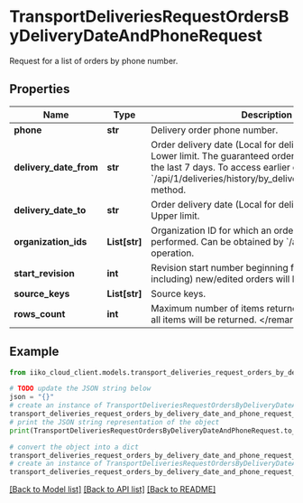 # TransportDeliveriesRequestOrdersByDeliveryDateAndPhoneRequest

Request for a list of orders by phone number.

## Properties

Name | Type | Description | Notes
------------ | ------------- | ------------- | -------------
**phone** | **str** | Delivery order phone number. | 
**delivery_date_from** | **str** | Order delivery date (Local for delivery terminal). Lower limit.                The guaranteed order availability period is the last 7 days. To access earlier orders, use the &#x60;/api/1/deliveries/history/by_delivery_date_and_phone&#x60; method. | [optional] 
**delivery_date_to** | **str** | Order delivery date (Local for delivery terminal). Upper limit. | [optional] 
**organization_ids** | **List[str]** | Organization ID for which an order search will be performed.                Can be obtained by &#x60;/api/1/organizations&#x60; operation. | 
**start_revision** | **int** | Revision start number beginning from which (but not including) new/edited orders will be returned. | [optional] 
**source_keys** | **List[str]** | Source keys. | [optional] 
**rows_count** | **int** | Maximum number of items returned.  &lt;remarks&gt;  If null, all items will be returned.  &lt;/remarks&gt; | [optional] 

## Example

```python
from iiko_cloud_client.models.transport_deliveries_request_orders_by_delivery_date_and_phone_request import TransportDeliveriesRequestOrdersByDeliveryDateAndPhoneRequest

# TODO update the JSON string below
json = "{}"
# create an instance of TransportDeliveriesRequestOrdersByDeliveryDateAndPhoneRequest from a JSON string
transport_deliveries_request_orders_by_delivery_date_and_phone_request_instance = TransportDeliveriesRequestOrdersByDeliveryDateAndPhoneRequest.from_json(json)
# print the JSON string representation of the object
print(TransportDeliveriesRequestOrdersByDeliveryDateAndPhoneRequest.to_json())

# convert the object into a dict
transport_deliveries_request_orders_by_delivery_date_and_phone_request_dict = transport_deliveries_request_orders_by_delivery_date_and_phone_request_instance.to_dict()
# create an instance of TransportDeliveriesRequestOrdersByDeliveryDateAndPhoneRequest from a dict
transport_deliveries_request_orders_by_delivery_date_and_phone_request_from_dict = TransportDeliveriesRequestOrdersByDeliveryDateAndPhoneRequest.from_dict(transport_deliveries_request_orders_by_delivery_date_and_phone_request_dict)
```
[[Back to Model list]](../README.md#documentation-for-models) [[Back to API list]](../README.md#documentation-for-api-endpoints) [[Back to README]](../README.md)


